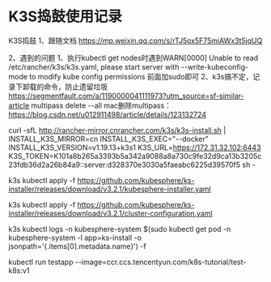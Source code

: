 # K3S捣鼓使用记录

K3S捣鼓
1、跟随文档
	https://mp.weixin.qq.com/s/rTJ5ox5F75miAWx3t5jqUQ

2、遇到的问题
	1、执行kubectl get nodes时遇到WARN[0000] Unable to read /etc/rancher/k3s/k3s.yaml, please start server with --write-kubeconfig-mode to modify kube config permissions
		前面加sudo即可
	2、k3s搞不定，记录下卸载的命令，防止遗留垃圾
		https://segmentfault.com/a/1190000041111973?utm_source=sf-similar-article
		multipass delete --all
		mac删除multipass：https://blog.csdn.net/u012911498/article/details/123132724


curl -sfL http://rancher-mirror.cnrancher.com/k3s/k3s-install.sh | INSTALL_K3S_MIRROR=cn INSTALL_K3S_EXEC="--docker" INSTALL_K3S_VERSION=v1.19.13+k3s1 K3S_URL=https://172.31.32.102:6443 K3S_TOKEN=K101a8b265a3393b5a342a9088a8a730c9fe32d9ca13b3205c23fdb36d2a26b84a9::server:d328370e3030a5faeabc6225d39570f5 sh -



k3s kubectl apply -f https://github.com/kubesphere/ks-installer/releases/download/v3.2.1/kubesphere-installer.yaml

k3s kubectl apply -f https://github.com/kubesphere/ks-installer/releases/download/v3.2.1/cluster-configuration.yaml


k3s kubectl logs -n kubesphere-system $(sudo kubectl get pod -n kubesphere-system -l app=ks-install -o jsonpath='{.items[0].metadata.name}') -f


kubectl run testapp --image=ccr.ccs.tencentyun.com/k8s-tutorial/test-k8s:v1






